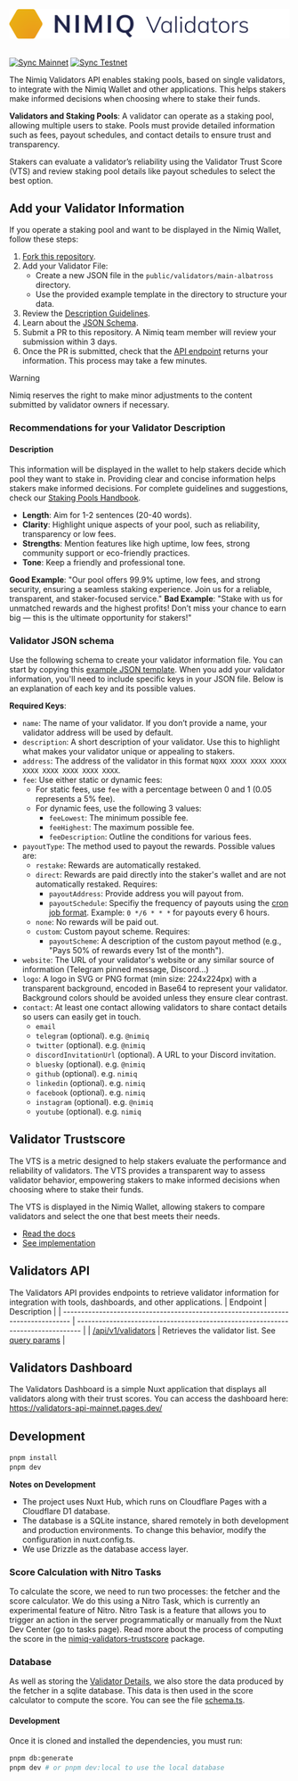   <a id="README" href="#README" href="https://github.com/nimiq/core-rs-albatross/blob/albatross/README.md">
    <img src="https://raw.githubusercontent.com/nimiq/developer-center/refs/heads/main/assets/images/logos/validators-API.svg" alt="Nimiq PoS Albatross Repository" width="600" />
  </a>
</br>
</br>

[![Sync Mainnet](https://github.com/nimiq/validators-api/actions/workflows/sync-mainnet.yml/badge.svg)](https://github.com/nimiq/validators-api/actions/workflows/sync-mainnet.yml) [![Sync Testnet](https://github.com/nimiq/validators-api/actions/workflows/sync-testnet.yml/badge.svg)](https://github.com/nimiq/validators-api/actions/workflows/sync-testnet.yml)

The Nimiq Validators API enables staking pools, based on single validators, to integrate with the Nimiq Wallet and other applications. This helps stakers make informed decisions when choosing where to stake their funds.

**Validators and Staking Pools**:
A validator can operate as a staking pool, allowing multiple users to stake. Pools must provide detailed information such as fees, payout schedules, and contact details to ensure trust and transparency.

Stakers can evaluate a validator’s reliability using the Validator Trust Score (VTS) and review staking pool details like payout schedules to select the best option.

## Add your Validator Information

If you operate a staking pool and want to be displayed in the Nimiq Wallet, follow these steps:

1. [Fork this repository](https://github.com/nimiq/validators-api/fork).
2. Add your Validator File:
   - Create a new JSON file in the `public/validators/main-albatross` directory.
   - Use the provided example template in the directory to structure your data.
3. Review the [Description Guidelines](#recommendations-for-your-validator-information).
4. Learn about the [JSON Schema](#validator-json-schema).
5. Submit a PR to this repository. A Nimiq team member will review your submission within 3 days.
6. Once the PR is submitted, check that the [API endpoint](https://validators-api-mainnet.nuxt.dev/api/v1) returns your information. This process may take a few minutes.

> [!WARNING]
> Nimiq reserves the right to make minor adjustments to the content submitted by validator owners if necessary.

### Recommendations for your Validator Description

#### Description

This information will be displayed in the wallet to help stakers decide which pool they want to stake in. Providing clear and concise information helps stakers make informed decisions. For complete guidelines and suggestions, check our [Staking Pools Handbook](https://forum.nimiq.community/t/staking-pools-handbook/2169).

- **Length**: Aim for 1-2 sentences (20-40 words).
- **Clarity**: Highlight unique aspects of your pool, such as reliability, transparency or low fees.
- **Strengths**: Mention features like high uptime, low fees, strong community support or eco-friendly practices.
- **Tone**: Keep a friendly and professional tone.

**Good Example**: "Our pool offers 99.9% uptime, low fees, and strong security, ensuring a seamless staking experience. Join us for a reliable, transparent, and staker-focused service."
**Bad Example**: "Stake with us for unmatched rewards and the highest profits! Don’t miss your chance to earn big — this is the ultimate opportunity for stakers!"

### Validator JSON schema

Use the following schema to create your validator information file. You can start by copying this [example JSON template](./public/validators/main-albatross/.example.json). When you add your validator information, you'll need to include specific keys in your JSON file. Below is an explanation of each key and its possible values.

**Required Keys**:

- `name`: The name of your validator. If you don’t provide a name, your validator address will be used by default.
- `description`: A short description of your validator. Use this to highlight what makes your validator unique or appealing to stakers.
- `address`: The address of the validator in this format `NQXX XXXX XXXX XXXX XXXX XXXX XXXX XXXX XXXX`.
- `fee`: Use either static or dynamic fees:
  - For static fees, use `fee` with a percentage between 0 and 1 (0.05 represents a 5% fee).
  - For dynamic fees, use the following 3 values:
    - `feeLowest`: The minimum possible fee.
    - `feeHighest`: The maximum possible fee.
    - `feeDescription`: Outline the conditions for various fees.
- `payoutType`: The method used to payout the rewards. Possible values are:
  - `restake`: Rewards are automatically restaked.
  - `direct`: Rewards are paid directly into the staker's wallet and are not automatically restaked. Requires:
    - `payoutAddress`: Provide address you will payout from.
    - `payoutSchedule`: Specifiy the frequency of payouts using the [cron job format](https://crontab.guru/). Example: `0 */6 * * *` for payouts every 6 hours.
  - `none`: No rewards will be paid out.
  - `custom`: Custom payout scheme. Requires:
    - `payoutScheme`: A description of the custom payout method (e.g., "Pays 50% of rewards every 1st of the month").
- `website`: The URL of your validator's website or any similar source of information (Telegram pinned message, Discord...)
- `logo`: A logo in SVG or PNG format (min size: 224x224px) with a transparent background, encoded in Base64 to represent your validator. Background colors should be avoided unless they ensure clear contrast.
- `contact`: At least one contact allowing validators to share contact details so users can easily get in touch.
  - `email`
  - `telegram` (optional). e.g. `@nimiq`
  - `twitter` (optional). e.g. `@nimiq`
  - `discordInvitationUrl` (optional). A URL to your Discord invitation.
  - `bluesky` (optional). e.g. `@nimiq`
  - `github` (optional). e.g. `nimiq`
  - `linkedin` (optional). e.g. `nimiq`
  - `facebook` (optional). e.g. `nimiq`
  - `instagram` (optional). e.g. `@nimiq`
  - `youtube` (optional). e.g. `nimiq`

## Validator Trustscore

The VTS is a metric designed to help stakers evaluate the performance and reliability of validators. The VTS provides a transparent way to assess validator behavior, empowering stakers to make informed decisions when choosing where to stake their funds.

The VTS is displayed in the Nimiq Wallet, allowing stakers to compare validators and select the one that best meets their needs.

- [Read the docs](https://nimiq.com/developers/learn/validator-trustscore)
- [See implementation](./packages/nimiq-validators-trustscore/)

## Validators API

The Validators API provides endpoints to retrieve validator information for integration with tools, dashboards, and other applications.
| Endpoint | Description |
| -------------------------------------------------------------------------------- | ------------------------------------------------------------------------------- |
| [/api/v1/validators](https://validators-api-mainnet.pages.dev/api/v1/validators) | Retrieves the validator list. See [query params](./server/utils/schemas.ts#L54) |

## Validators Dashboard

The Validators Dashboard is a simple Nuxt application that displays all validators along with their trust scores. You can access the dashboard here: https://validators-api-mainnet.pages.dev/

## Development

```bash
pnpm install
pnpm dev
```

**Notes on Development**

- The project uses Nuxt Hub, which runs on Cloudflare Pages with a Cloudflare D1 database.
- The database is a SQLite instance, shared remotely in both development and production environments. To change this behavior, modify the configuration in nuxt.config.ts.
- We use Drizzle as the database access layer.

### Score Calculation with Nitro Tasks

To calculate the score, we need to run two processes: the fetcher and the score calculator. We do this using a Nitro Task, which is currently an experimental feature of Nitro. Nitro Task is a feature that allows you to trigger an action in the server programmatically or manually from the Nuxt Dev Center (go to tasks page). Read more about the process of computing the score in the [nimiq-validators-trustscore](./packages/nimiq-validators-trustscore/README.md) package.

### Database

As well as storing the [Validator Details](#validator-details), we also store the data produced by the fetcher in a sqlite database. This data is then used in the score calculator to compute the score. You can see the file [schema.ts](./server/database/schema.ts).

#### Development

Once it is cloned and installed the dependencies, you must run:

```bash
pnpm db:generate
pnpm dev # or pnpm dev:local to use the local database
```
